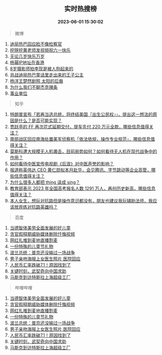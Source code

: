 <div align="center"><h2>实时热搜榜</h2><h4>2023-06-01 15:30:02</h4></div>

> 微博  

1. [迪丽热巴回应脸不像检察官](https://s.weibo.com/weibo?q=%23%E8%BF%AA%E4%B8%BD%E7%83%AD%E5%B7%B4%E5%9B%9E%E5%BA%94%E8%84%B8%E4%B8%8D%E5%83%8F%E6%A3%80%E5%AF%9F%E5%AE%98%23&t=31&band_rank=1&Refer=top)<br />
2. [挖呀挖黄老师发视频祝六一快乐](https://s.weibo.com/weibo?q=%23%E6%8C%96%E5%91%80%E6%8C%96%E9%BB%84%E8%80%81%E5%B8%88%E5%8F%91%E8%A7%86%E9%A2%91%E7%A5%9D%E5%85%AD%E4%B8%80%E5%BF%AB%E4%B9%90%23&t=31&band_rank=2&Refer=top)<br />
3. [无论几岁快乐万岁](https://s.weibo.com/weibo?q=%23%E6%97%A0%E8%AE%BA%E5%87%A0%E5%B2%81%E5%BF%AB%E4%B9%90%E4%B8%87%E5%B2%81%23&t=31&band_rank=3&Refer=top)<br />
4. [杨幂IP地址在香港](https://s.weibo.com/weibo?q=%23%E6%9D%A8%E5%B9%82IP%E5%9C%B0%E5%9D%80%E5%9C%A8%E9%A6%99%E6%B8%AF%23&t=31&band_rank=4&Refer=top)<br />
5. [8岁摄影师拍李现是被人抱起来的](https://s.weibo.com/weibo?q=%238%E5%B2%81%E6%91%84%E5%BD%B1%E5%B8%88%E6%8B%8D%E6%9D%8E%E7%8E%B0%E6%98%AF%E8%A2%AB%E4%BA%BA%E6%8A%B1%E8%B5%B7%E6%9D%A5%E7%9A%84%23&t=31&band_rank=5&Refer=top)<br />
6. [肖战迪丽热巴童话里走出来的王子公主](https://s.weibo.com/weibo?q=%23%E8%82%96%E6%88%98%E8%BF%AA%E4%B8%BD%E7%83%AD%E5%B7%B4%E7%AB%A5%E8%AF%9D%E9%87%8C%E8%B5%B0%E5%87%BA%E6%9D%A5%E7%9A%84%E7%8E%8B%E5%AD%90%E5%85%AC%E4%B8%BB%23&t=31&band_rank=6&Refer=top)<br />
7. [杨洋王楚然剧照 太阳的后裔](https://s.weibo.com/weibo?q=%E6%9D%A8%E6%B4%8B%E7%8E%8B%E6%A5%9A%E7%84%B6%E5%89%A7%E7%85%A7%20%E5%A4%AA%E9%98%B3%E7%9A%84%E5%90%8E%E8%A3%94&t=31&band_rank=7&Refer=top)<br />
8. [为什么我们不聊杰克辣条](https://s.weibo.com/weibo?q=%23%E4%B8%BA%E4%BB%80%E4%B9%88%E6%88%91%E4%BB%AC%E4%B8%8D%E8%81%8A%E6%9D%B0%E5%85%8B%E8%BE%A3%E6%9D%A1%23&t=31&band_rank=8&Refer=top)<br />
9. [事业单位](https://s.weibo.com/weibo?q=%E4%BA%8B%E4%B8%9A%E5%8D%95%E4%BD%8D&t=31&band_rank=9&Refer=top)<br />

> 知乎  

1. [特朗普宣布「若再当选总统，将终结美国『出生公民权』」，提出这一想法的原因是什么？是否可能实现？](https://www.zhihu.com/question/604042043)<br />
2. [贾跃亭的 FF 再次花式延期交付，提车先付 220 万元全款，哪些信息值得关注？](https://www.zhihu.com/question/604057913)<br />
3. [南部战区回应南海处置美军侦察机「依法依规，操作专业规范」，哪些信息值得关注？](https://www.zhihu.com/question/604177453)<br />
4. [莫斯科遭大规模无人机袭击，目前局势如何？如何看待无人机在现代战争中的作用？](https://www.zhihu.com/question/604170757)<br />
5. [如何看待中医宣传电视剧《后浪》对中医声誉的影响？](https://www.zhihu.com/question/602238708)<br />
6. [报道称英伟达 CEO 黄仁勋拟本月赴华，会见腾讯、字节跳动等企业高管，哪些信息值得关注？](https://www.zhihu.com/question/604175403)<br />
7. [为什么很多人都把 thing 读成 sing？](https://www.zhihu.com/question/592089213)<br />
8. [教育部表示 2023 年全国高考报名人数 1291 万人，再创历史新高，哪些信息值得关注？](https://www.zhihu.com/question/604181829)<br />
9. [本人女生，想玩对抗路但是操作意识都没有，朋友也建议我玩辅助法师，我应该放弃练对抗路英雄吗？](https://www.zhihu.com/question/603807042)<br />

> 百度  

1. [当德智体美劳全面发展的好儿童](https://www.baidu.com/s?wd=%E5%BD%93%E5%BE%B7%E6%99%BA%E4%BD%93%E7%BE%8E%E5%8A%B3%E5%85%A8%E9%9D%A2%E5%8F%91%E5%B1%95%E7%9A%84%E5%A5%BD%E5%84%BF%E7%AB%A5&sa=fyb_news&rsv_dl=fyb_news)<br />
2. [贪官假释期威胁媒体删除忏悔视频](https://www.baidu.com/s?wd=%E8%B4%AA%E5%AE%98%E5%81%87%E9%87%8A%E6%9C%9F%E5%A8%81%E8%83%81%E5%AA%92%E4%BD%93%E5%88%A0%E9%99%A4%E5%BF%8F%E6%82%94%E8%A7%86%E9%A2%91&sa=fyb_news&rsv_dl=fyb_news)<br />
3. [网红扎堆到麦地直播割麦](https://www.baidu.com/s?wd=%E7%BD%91%E7%BA%A2%E6%89%8E%E5%A0%86%E5%88%B0%E9%BA%A6%E5%9C%B0%E7%9B%B4%E6%92%AD%E5%89%B2%E9%BA%A6&sa=fyb_news&rsv_dl=fyb_news)<br />
4. [一份特殊的儿童节礼物](https://www.baidu.com/s?wd=%E4%B8%80%E4%BB%BD%E7%89%B9%E6%AE%8A%E7%9A%84%E5%84%BF%E7%AB%A5%E8%8A%82%E7%A4%BC%E7%89%A9&sa=fyb_news&rsv_dl=fyb_news)<br />
5. [波兰总统：普京还没输过一场战争](https://www.baidu.com/s?wd=%E6%B3%A2%E5%85%B0%E6%80%BB%E7%BB%9F%EF%BC%9A%E6%99%AE%E4%BA%AC%E8%BF%98%E6%B2%A1%E8%BE%93%E8%BF%87%E4%B8%80%E5%9C%BA%E6%88%98%E4%BA%89&sa=fyb_news&rsv_dl=fyb_news)<br />
6. [男子亲吻海报上女医生照片 医院回应](https://www.baidu.com/s?wd=%E7%94%B7%E5%AD%90%E4%BA%B2%E5%90%BB%E6%B5%B7%E6%8A%A5%E4%B8%8A%E5%A5%B3%E5%8C%BB%E7%94%9F%E7%85%A7%E7%89%87+%E5%8C%BB%E9%99%A2%E5%9B%9E%E5%BA%94&sa=fyb_news&rsv_dl=fyb_news)<br />
7. [人民币汇率跌破7.1！原因找到了](https://www.baidu.com/s?wd=%E4%BA%BA%E6%B0%91%E5%B8%81%E6%B1%87%E7%8E%87%E8%B7%8C%E7%A0%B47.1%EF%BC%81%E5%8E%9F%E5%9B%A0%E6%89%BE%E5%88%B0%E4%BA%86&sa=fyb_news&rsv_dl=fyb_news)<br />
8. [关键时刻，武契奇向中国求助](https://www.baidu.com/s?wd=%E5%85%B3%E9%94%AE%E6%97%B6%E5%88%BB%EF%BC%8C%E6%AD%A6%E5%A5%91%E5%A5%87%E5%90%91%E4%B8%AD%E5%9B%BD%E6%B1%82%E5%8A%A9&sa=fyb_news&rsv_dl=fyb_news)<br />
9. [马斯克到访特斯拉上海超级工厂](https://www.baidu.com/s?wd=%E9%A9%AC%E6%96%AF%E5%85%8B%E5%88%B0%E8%AE%BF%E7%89%B9%E6%96%AF%E6%8B%89%E4%B8%8A%E6%B5%B7%E8%B6%85%E7%BA%A7%E5%B7%A5%E5%8E%82&sa=fyb_news&rsv_dl=fyb_news)<br />

> 哔哩哔哩  

1. [当德智体美劳全面发展的好儿童](https://www.baidu.com/s?wd=%E5%BD%93%E5%BE%B7%E6%99%BA%E4%BD%93%E7%BE%8E%E5%8A%B3%E5%85%A8%E9%9D%A2%E5%8F%91%E5%B1%95%E7%9A%84%E5%A5%BD%E5%84%BF%E7%AB%A5&sa=fyb_news&rsv_dl=fyb_news)<br />
2. [贪官假释期威胁媒体删除忏悔视频](https://www.baidu.com/s?wd=%E8%B4%AA%E5%AE%98%E5%81%87%E9%87%8A%E6%9C%9F%E5%A8%81%E8%83%81%E5%AA%92%E4%BD%93%E5%88%A0%E9%99%A4%E5%BF%8F%E6%82%94%E8%A7%86%E9%A2%91&sa=fyb_news&rsv_dl=fyb_news)<br />
3. [网红扎堆到麦地直播割麦](https://www.baidu.com/s?wd=%E7%BD%91%E7%BA%A2%E6%89%8E%E5%A0%86%E5%88%B0%E9%BA%A6%E5%9C%B0%E7%9B%B4%E6%92%AD%E5%89%B2%E9%BA%A6&sa=fyb_news&rsv_dl=fyb_news)<br />
4. [一份特殊的儿童节礼物](https://www.baidu.com/s?wd=%E4%B8%80%E4%BB%BD%E7%89%B9%E6%AE%8A%E7%9A%84%E5%84%BF%E7%AB%A5%E8%8A%82%E7%A4%BC%E7%89%A9&sa=fyb_news&rsv_dl=fyb_news)<br />
5. [波兰总统：普京还没输过一场战争](https://www.baidu.com/s?wd=%E6%B3%A2%E5%85%B0%E6%80%BB%E7%BB%9F%EF%BC%9A%E6%99%AE%E4%BA%AC%E8%BF%98%E6%B2%A1%E8%BE%93%E8%BF%87%E4%B8%80%E5%9C%BA%E6%88%98%E4%BA%89&sa=fyb_news&rsv_dl=fyb_news)<br />
6. [男子亲吻海报上女医生照片 医院回应](https://www.baidu.com/s?wd=%E7%94%B7%E5%AD%90%E4%BA%B2%E5%90%BB%E6%B5%B7%E6%8A%A5%E4%B8%8A%E5%A5%B3%E5%8C%BB%E7%94%9F%E7%85%A7%E7%89%87+%E5%8C%BB%E9%99%A2%E5%9B%9E%E5%BA%94&sa=fyb_news&rsv_dl=fyb_news)<br />
7. [人民币汇率跌破7.1！原因找到了](https://www.baidu.com/s?wd=%E4%BA%BA%E6%B0%91%E5%B8%81%E6%B1%87%E7%8E%87%E8%B7%8C%E7%A0%B47.1%EF%BC%81%E5%8E%9F%E5%9B%A0%E6%89%BE%E5%88%B0%E4%BA%86&sa=fyb_news&rsv_dl=fyb_news)<br />
8. [关键时刻，武契奇向中国求助](https://www.baidu.com/s?wd=%E5%85%B3%E9%94%AE%E6%97%B6%E5%88%BB%EF%BC%8C%E6%AD%A6%E5%A5%91%E5%A5%87%E5%90%91%E4%B8%AD%E5%9B%BD%E6%B1%82%E5%8A%A9&sa=fyb_news&rsv_dl=fyb_news)<br />
9. [马斯克到访特斯拉上海超级工厂](https://www.baidu.com/s?wd=%E9%A9%AC%E6%96%AF%E5%85%8B%E5%88%B0%E8%AE%BF%E7%89%B9%E6%96%AF%E6%8B%89%E4%B8%8A%E6%B5%B7%E8%B6%85%E7%BA%A7%E5%B7%A5%E5%8E%82&sa=fyb_news&rsv_dl=fyb_news)<br />
